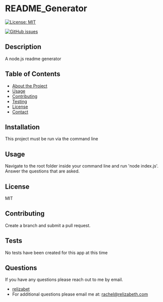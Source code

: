 # README_Generator

  [![License: MIT](https://img.shields.io/badge/License-MIT-yellow.svg)](https://opensource.org/licenses/MIT)

  
  [![GitHub issues](https://img.shields.io/github/issues/relizabet/index.js.svg)](https://GitHub.com/relizabet/undefined/issues/)

  ## Description

  A node.js readme generator

  ## Table of Contents
  
  - [About the Project](#about-the-project)
  - [Usage](#usage)
  - [Contributing](#contributing)
  - [Testing](#testing)
  - [License](#license)
  - [Contact](#contact)
  
  ## Installation

  This project must be run via the command line

  ## Usage
  
  Navigate to the root folder inside your command line and run 'node index.js'. Answer the questions that are asked.
    
  ## License
  
  MIT

  ## Contributing
  
  Create a branch and submit a pull request.
  
  ## Tests
  
  No tests have been created for this app at this time

  ## Questions
  
  If you have any questions please reach out to me by email.
  - [relizabet](https://github.com/relizabet)
  - For additional questions please email me at: rachel@relizabeth.com
